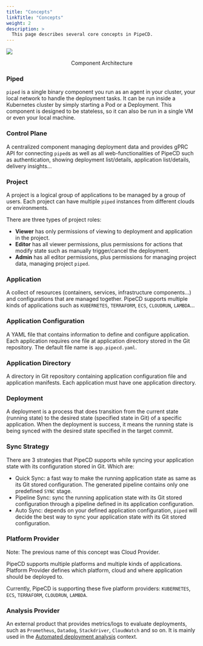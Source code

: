 ```yaml
---
title: "Concepts"
linkTitle: "Concepts"
weight: 2
description: >
  This page describes several core concepts in PipeCD.
---
```


![](/images/architecture-overview.png)
<p style="text-align: center;">
Component Architecture
</p>

### Piped

`piped` is a single binary component you run as an agent in your cluster, your local network to handle the deployment tasks.
It can be run inside a Kubernetes cluster by simply starting a Pod or a Deployment.
This component is designed to be stateless, so it can also be run in a single VM or even your local machine.

### Control Plane

A centralized component managing deployment data and provides gPRC API for connecting `piped`s as well as all web-functionalities of PipeCD such as
authentication, showing deployment list/details, application list/details, delivery insights...

### Project

A project is a logical group of applications to be managed by a group of users.
Each project can have multiple `piped` instances from different clouds or environments.

There are three types of project roles:

- **Viewer** has only permissions of viewing to deployment and application in the project.
- **Editor** has all viewer permissions, plus permissions for actions that modify state such as manually trigger/cancel the deployment.
- **Admin** has all editor permissions, plus permissions for managing project data, managing project `piped`.

### Application

A collect of resources (containers, services, infrastructure components...) and configurations that are managed together.
PipeCD supports multiple kinds of applications such as `KUBERNETES`, `TERRAFORM`, `ECS`, `CLOUDRUN`, `LAMBDA`...

### Application Configuration

A YAML file that contains information to define and configure application.
Each application requires one file at application directory stored in the Git repository.
The default file name is `app.pipecd.yaml`.

### Application Directory

A directory in Git repository containing application configuration file and application manifests.
Each application must have one application directory.

### Deployment

A deployment is a process that does transition from the current state (running state) to the desired state (specified state in Git) of a specific application.
When the deployment is success, it means the running state is being synced with the desired state specified in the target commit.

### Sync Strategy

There are 3 strategies that PipeCD supports while syncing your application state with its configuration stored in Git. Which are:
- Quick Sync: a fast way to make the running application state as same as its Git stored configuration. The generated pipeline contains only one predefined `SYNC` stage.
- Pipeline Sync: sync the running application state with its Git stored configuration through a pipeline defined in its application configuration.
- Auto Sync: depends on your defined application configuration, `piped` will decide the best way to sync your application state with its Git stored configuration.

### Platform Provider

Note: The previous name of this concept was Cloud Provider.

PipeCD supports multiple platforms and multiple kinds of applications.
Platform Provider defines which platform, cloud and where application should be deployed to.

Currently, PipeCD is supporting these five platform providers: `KUBERNETES`, `ECS`, `TERRAFORM`, `CLOUDRUN`, `LAMBDA`.

### Analysis Provider
An external product that provides metrics/logs to evaluate deployments, such as `Prometheus`, `Datadog`, `Stackdriver`, `CloudWatch` and so on.
It is mainly used in the [Automated deployment analysis](../user-guide/managing-application/customizing-deployment/automated-deployment-analysis/) context.
